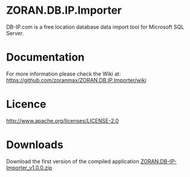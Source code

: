 ZORAN.DB.IP.Importer
====================

DB-IP.com is a free location database data import tool for Microsoft SQL Server.

Documentation 
====================

For more information please check the Wiki at: https://github.com/zoranmax/ZORAN.DB.IP.Importer/wiki

Licence 
====================
http://www.apache.org/licenses/LICENSE-2.0

Downloads
====================

Download the first version of the compiled application <a href="https://www.dropbox.com/s/hxnaahon73q318y/ZORAN.DB-IP-Importer_v1.0.0.zip">ZORAN.DB-IP-Importer_v1.0.0.zip</a>